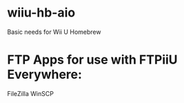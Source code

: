 # wiiu-hb-aio
Basic needs for Wii U Homebrew

# FTP Apps for use with FTPiiU Everywhere:
FileZilla
WinSCP
